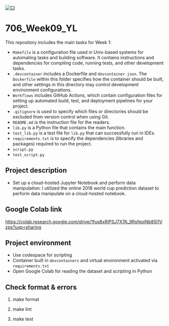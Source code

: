 [![CI](https://github.com/nogibjj/706_Week01_YL/actions/workflows/cicd.yml/badge.svg)](https://github.com/nogibjj/706_Week01_YL/actions/workflows/cicd.yml)

# 706_Week09_YL

This repository includes the main tasks for Week 1:

* `Makefile` is a configuration file used in Unix-based systems for automating tasks and building software. It contains instructions and dependencies for compiling code, running tests, and other development tasks.
* `.devcontainer` includes a Dockerfile and `devcontainer.json`. The `Dockerfile` within this folder specifies how the container should be built, and other settings in this directory may control development environment configurations.
* `Workflows` includes GitHub Actions, which contain configuration files for setting up automated build, test, and deployment pipelines for your project.
* `.gitignore` is used to specify which files or directories should be excluded from version control when using Git.
* `README.md` is the instruction file for the readers.
* `lib.py` is a Python file that contains the main function.
* `test_lib.py`  is a test file for `lib.py` that can successfully run in IDEs.
* `requirements.txt` is to specify the dependencies (libraries and packages) required to run the project.
* `script.py`
* `test_script.py`


## Project description
* Set up a cloud-hosted Jupyter Notebook and perform data manipulation: I utilized the online 2018 world cup prediction dataset to perform data manipulate on a cloud-hosted notebook.

## Google Colab link
https://colab.research.google.com/drive/1fus8xRiPSJ7X7A_9RsfepjNb85l1Vzps?usp=sharing

## Project environment

* Use codespace for scripting
* Container built in `devcontainers` and virtual environment activated via `requirements.txt`
* Open Google Colab for reading the dataset and scripting in Python

## Check format & errors

1. make format

2. make lint

3. make test